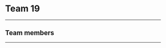 <!DOCTYPE html>
<html lang = "en">
<main>
  <h1>Team 19</h1>
  <hr>
  <h2>Team members</h2>
  <hr>
</main>

  </html>
